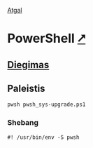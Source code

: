 [Atgal](./readme.md)

# PowerShell [&#x2B67;](https://learn.microsoft.com/en-us/powershell/)

## [Diegimas](../install/pwsh_readme.md)

## Paleistis

```bash
pwsh pwsh_sys-upgrade.ps1
```

### Shebang

```shebang
#! /usr/bin/env -S pwsh
```
